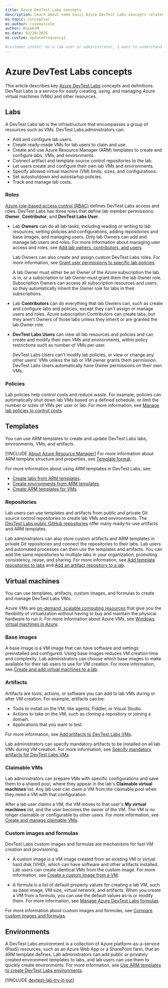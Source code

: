```yaml
---
title: Azure DevTest Labs concepts
description: Learn about some basic Azure DevTest Labs concepts related to labs, virtual machines (VMs), and environments.
ms.topic: conceptual
ms.author: rosemalcolm
author: RoseHJM
ms.date: 03/20/2025
ms.custom: UpdateFrequency2

#customer intent: As a lab user or administrator, I want to understand basic DevTest Labs concepts so I can manage or use labs, VMs, and environments.
---
```


# Azure DevTest Labs concepts

This article describes key [Azure DevTest Labs](https://azure.microsoft.com/services/devtest-lab) concepts and definitions. DevTest Labs is a service for easily creating, using, and managing Azure virtual machines (VMs) and other resources.

## Labs

A DevTest Labs lab is the infrastructure that encompasses a group of resources such as VMs. DevTest Labs administrators can:

- Add and configure lab users.
- Create ready-made VMs for lab users to claim and use.
- Create and use Azure Resource Manager (ARM) templates to create and configure labs, VMs, and environments.
- Connect artifact and template source control repositories to the lab.
- Let users create and configure their own lab VMs and environments.
- Specify allowed virtual machine (VM) limits, sizes, and configurations.
- Set autoshutdown and autostartup policies.
- Track and manage lab costs.

### Roles

[Azure role-based access control (RBAC)](/azure/role-based-access-control/overview) defines DevTest Labs access and roles. DevTest Labs has three roles that define lab member permissions: **Owner**, **Contributor**, and **DevTest Labs User**.

- Lab **Owners** can do all lab tasks, including reading or writing to lab resources, setting policies and configurations, adding repositories and base images, and managing users. Only lab Owners can add and manage lab users and roles. For more information about managing user access and roles, see [Add lab owners, contributors, and users](devtest-lab-add-devtest-user.md).

  Lab Owners can also create and assign custom DevTest Labs roles. For more information, see [Grant user permissions to specific lab policies](devtest-lab-grant-user-permissions-to-specific-lab-policies.md).

  A lab Owner must either be an Owner of the Azure subscription the lab is in, or a subscription or lab Owner must grant them the lab Owner role. Subscription Owners can access all subscription resources and users, so they automatically inherit the Owner role for labs in their subscriptions.

- Lab **Contributors** can do everything that lab Owners can, such as create and configure labs and policies, except they can't assign or manage users and roles. Azure subscription Contributors can create labs, but they aren't Owners of those labs unless they inherit or are granted the lab Owner role.

- **DevTest Labs Users** can view all lab resources and policies and can create and modify their own VMs and environments, within policy restrictions such as number of VMs per user.

  DevTest Labs Users can't modify lab policies, or view or change any other users' VMs unless the lab or VM owner grants them permission. DevTest Labs Users automatically have Owner permissions on their own VMs.

### Policies

Lab policies help control costs and reduce waste. For example, policies can automatically shut down lab VMs based on a defined schedule, or limit the number or sizes of VMs per user or lab. For more information, see [Manage lab policies to control costs](devtest-lab-set-lab-policy.md).

## Templates

You can use ARM templates to create and update DevTest Labs labs, environments, VMs, and artifacts.

[!INCLUDE [About Azure Resource Manager](~/reusable-content/ce-skilling/azure/includes/resource-manager-quickstart-introduction.md)] For more information about ARM template structure and properties, see [Template format](/azure/azure-resource-manager/templates/syntax#template-format).

For more information about using ARM templates in DevTest Labs, see:

- [Create labs from ARM templates](create-lab-windows-vm-template.md).
- [Create environments from ARM templates](devtest-lab-create-environment-from-arm.md).
- [Create ARM templates for VMs](devtest-lab-use-resource-manager-template.md).

### Repositories

Lab users can use templates and artifacts from public and private Git source control repositories to create lab VMs and environments. The [DevTest Labs public GitHub repositories](https://github.com/Azure/azure-devtestlab) offer many ready-to-use artifacts and ARM templates.

Lab administrators can also store custom artifacts and ARM templates in private Git repositories and connect the repositories to their labs. Lab users and automated processes can then use the templates and artifacts. You can add the same repositories to multiple labs in your organization, promoting consistency, reuse, and sharing. For more information, see [Add template repositories to labs](devtest-lab-use-resource-manager-template.md#add-template-repositories-to-labs) and [Add an artifact repository to a lab](add-artifact-repository.md).

## Virtual machines

You can use templates, artifacts, custom images, and formulas to create and manage DevTest Labs VMs.

Azure VMs are [on-demand, scalable computing resources](/azure/architecture/guide/technology-choices/compute-decision-tree) that give you the flexibility of virtualization without having to buy and maintain the physical hardware to run it. For more information about Azure VMs, see [Windows virtual machines in Azure](/azure/virtual-machines/windows/overview). 

### Base images

A base image is a VM image that can have software and settings preinstalled and configured. Using base images reduces VM creation time and complexity. Lab administrators can choose which base images to make available for their lab users to use for VM creation. For more information, see [Create and add virtual machines to a lab](devtest-lab-add-vm.md).

### Artifacts

Artifacts are tools, actions, or software you can add to lab VMs during or after VM creation. For example, artifacts can be:

- Tools to install on the VM, like agents, Fiddler, or Visual Studio.
- Actions to take on the VM, such as cloning a repository or joining a domain.
- Applications that you want to test.

For more information, see [Add artifacts to DevTest Labs VMs](add-artifact-vm.md).

Lab administrators can specify mandatory artifacts to be installed on all lab VMs during VM creation. For more information, see [Specify mandatory artifacts for DevTest Labs VMs](devtest-lab-mandatory-artifacts.md).

### Claimable VMs

Lab administrators can prepare VMs with specific configurations and save them to a shared pool, where they appear in the lab's **Claimable virtual machines** list. Any lab user can claim a VM from the claimable pool when they need a VM with that configuration.

After a lab user claims a VM, the VM moves to that user's **My virtual machines** list, and the user becomes the owner of the VM. The VM is no longer claimable or configurable by other users. For more information, see [Create and manage claimable VMs](devtest-lab-add-claimable-vm.md).

### Custom images and formulas

DevTest Labs custom images and formulas are mechanisms for fast VM creation and provisioning.

- A custom image is a VM image created from an existing VM or virtual hard disk (VHD), which can have software and other artifacts installed. Lab users can create identical VMs from the custom image. For more information, see [Create a custom image from a VM](devtest-lab-create-custom-image-from-vm-using-portal.md).

- A formula is a list of default property values for creating a lab VM, such as base image, VM size, virtual network, and artifacts. When you create a VM from a formula, you can use the default values as-is or modify them. For more information, see [Manage Azure DevTest Labs formulas](devtest-lab-manage-formulas.md).

For more information about custom images and formulas, see [Compare custom images and formulas](devtest-lab-comparing-vm-base-image-types.md).

## Environments

A DevTest Labs environment is a collection of Azure platform-as-a-service (PaaS) resources, such as an Azure Web App or a SharePoint farm, that an ARM template defines. Lab administrators can add public or privately created environment templates to labs, and lab users can use them to quickly create environments. For more information, see [Use ARM templates to create DevTest Labs environments](devtest-lab-create-environment-from-arm.md).

[!INCLUDE [devtest-lab-try-it-out](../../includes/devtest-lab-try-it-out.md)]

